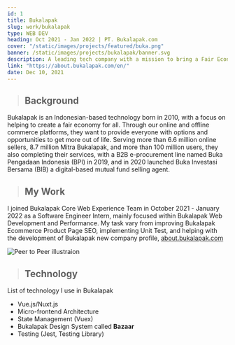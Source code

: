 ```yaml
---
id: 1
title: Bukalapak
slug: work/bukalapak
type: WEB DEV
heading: Oct 2021 - Jan 2022 | PT. Bukalapak.com
cover: "/static/images/projects/featured/buka.png"
banner: /static/images/projects/bukalapak/banner.svg
description: A leading tech company with a mission to bring a Fair Economy for All by creating a sustainable ecosystem in Indonesia.
link: "https://about.bukalapak.com/en/"
date: Dec 10, 2021
---
```


> ## Background

Bukalapak is an Indonesian-based technology born in 2010, with a focus on helping to create a fair economy for all. Through our online and offline commerce platforms, they want to provide everyone with options and opportunities to get more out of life. Serving more than 6.6 million online sellers, 8.7 million Mitra Bukalapak, and more than 100 million users, they also completing their services, with a B2B e-procurement line named Buka Pengadaan Indonesia (BPI) in 2019, and in 2020 launched Buka Investasi Bersama (BIB) a digital-based mutual fund selling agent.

> ## My Work

I joined Bukalapak Core Web Experience Team in October 2021 - January 2022 as a Software Engineer Intern, mainly focused within Bukalapak Web Development and Performance. My task vary from improving Bukalapak Ecommerce Product Page SEO, implementing Unit Test, and helping with the development of Bukalapak new company profile, [about.bukalapak.com](https://about.bukalapak.com)

![Peer to Peer illustraion](/static/images/projects/bukalapak/works.svg)

> ## Technology

List of technology I use in Bukalapak

- Vue.js/Nuxt.js
- Micro-frontend Architecture
- State Management (Vuex)
- Bukalapak Design System called **Bazaar**
- Testing (Jest, Testing Library)